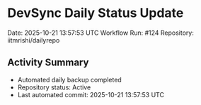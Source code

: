 # DevSync Daily Status Update
Date: 2025-10-21 13:57:53 UTC
Workflow Run: #124
Repository: iitmrishi/dailyrepo

## Activity Summary
- Automated daily backup completed
- Repository status: Active
- Last automated commit: 2025-10-21 13:57:53 UTC
